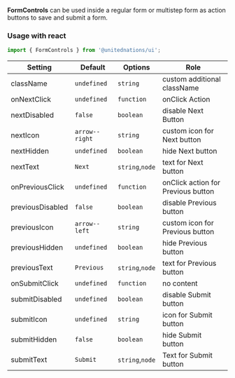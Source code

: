 **FormControls** can be used inside a regular form or multistep form as action buttons to save and submit a form.

### Usage with react

```js
import { FormControls } from '@unitednations/ui';
```

| Setting          | Default        | Options         | Role                               |
| ---------------- | -------------- | --------------- | ---------------------------------- |
| className        | `undefined`    | `string`        | custom additional className        |
| onNextClick      | `undefined`    | `function`      | onClick Action                     |
| nextDisabled     | `false`        | `boolean`       | disable Next Button                |
| nextIcon         | `arrow--right` | `string`        | custom icon for Next button        |
| nextHidden       | `undefined`    | `boolean`       | hide Next button                   |
| nextText         | `Next`         | `string`,`node` | text for Next button               |
| onPreviousClick  | `undefined`    | `function`      | onClick action for Previous button |
| previousDisabled | `false`        | `boolean`       | disable Previous button            |
| previousIcon     | `arrow--left`  | `string`        | custom icon for Previous button    |
| previousHidden   | `undefined`    | `boolean`       | hide Previous button               |
| previousText     | `Previous`     | `string`,`node` | text for Previous button           |
| onSubmitClick    | `undefined`    | `function`      | no content                         |
| submitDisabled   | `undefined`    | `boolean`       | disable Submit button              |
| submitIcon       | `undefined`    | `string`        | icon for Submit button             |
| submitHidden     | `false`        | `boolean`       | hide Submit button                 |
| submitText       | `Submit`       | `string`,`node` | Text for Submit button             |
